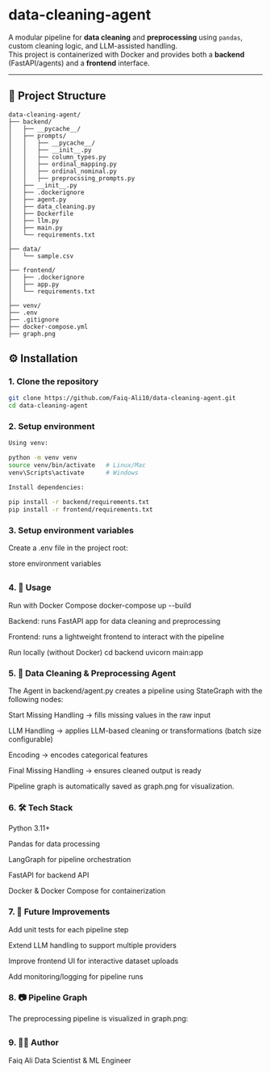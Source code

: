 # data-cleaning-agent

A modular pipeline for **data cleaning** and **preprocessing** using `pandas`, custom cleaning logic, and LLM-assisted handling.  
This project is containerized with Docker and provides both a **backend** (FastAPI/agents) and a **frontend** interface.

---

## 📂 Project Structure

```
data-cleaning-agent/
├── backend/
│   ├── __pycache__/
│   ├── prompts/
│   │   ├── __pycache__/
│   │   ├── __init__.py
│   │   ├── column_types.py
│   │   ├── ordinal_mapping.py
│   │   ├── ordinal_nominal.py
│   │   ├── preprocssing_prompts.py
│   ├── __init__.py
│   ├── .dockerignore
│   ├── agent.py
│   ├── data_cleaning.py
│   ├── Dockerfile
│   ├── llm.py
│   ├── main.py
│   └── requirements.txt
│
├── data/
│   └── sample.csv
│
├── frontend/
│   ├── .dockerignore
│   ├── app.py
│   └── requirements.txt
│
├── venv/
├── .env
├── .gitignore
├── docker-compose.yml
├── graph.png

```

## ⚙️ Installation

### 1. Clone the repository
```bash
git clone https://github.com/Faiq-Ali10/data-cleaning-agent.git
cd data-cleaning-agent
```

### 2. Setup environment
```bash
Using venv:

python -m venv venv
source venv/bin/activate   # Linux/Mac
venv\Scripts\activate      # Windows

Install dependencies:

pip install -r backend/requirements.txt
pip install -r frontend/requirements.txt
```

### 3. Setup environment variables

Create a .env file in the project root:

store environment variables

##
### 4. 🚀 Usage
Run with Docker Compose
docker-compose up --build


Backend: runs FastAPI app for data cleaning and preprocessing

Frontend: runs a lightweight frontend to interact with the pipeline

Run locally (without Docker)
cd backend
uvicorn main:app

### 5. 🔄 Data Cleaning & Preprocessing Agent

The Agent in backend/agent.py creates a pipeline using StateGraph with the following nodes:

Start Missing Handling → fills missing values in the raw input

LLM Handling → applies LLM-based cleaning or transformations (batch size configurable)

Encoding → encodes categorical features

Final Missing Handling → ensures cleaned output is ready

Pipeline graph is automatically saved as graph.png for visualization.

### 6. 🛠 Tech Stack

Python 3.11+

Pandas for data processing

LangGraph for pipeline orchestration

FastAPI for backend API

Docker & Docker Compose for containerization

### 7. 📌 Future Improvements

Add unit tests for each pipeline step

Extend LLM handling to support multiple providers

Improve frontend UI for interactive dataset uploads

Add monitoring/logging for pipeline runs

### 8. 📷 Pipeline Graph

The preprocessing pipeline is visualized in graph.png:

##
### 9. 👨‍💻 Author

Faiq Ali
Data Scientist & ML Engineer